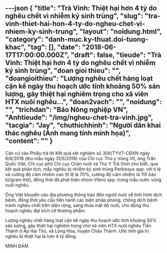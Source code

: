 ---json
{
    "title": "Trà Vinh: Thiệt hại hơn 4 tỷ do nghêu chết vì nhiễm ký sinh trùng",
    "slug": "tra-vinh-thiet-hai-hon-4-ty-do-ngheu-chet-vi-nhiem-ky-sinh-trung",
    "layout": "noidung.html",
    "category": "danh-muc.ky-thuat.doi-tuong-khac",
    "tag": [],
    "date": "2018-06-17T17:00:00.000Z",
    "draft": false,
    "tieude": "Trà Vinh: Thiệt hại hơn 4 tỷ do nghêu chết vì nhiễm ký sinh trùng",
    "doan gioi thieu": "",
    "doangioithieu": "Lượng nghêu chết hàng loạt cận kề ngày thu hoạch ước tính khoảng 50% sản lượng, gây thiệt hại nghiêm trọng cho xã viên HTX nuôi nghêu...",
    "doan2vach": "",
    "noidung": "",
    "trichdan": "Báo Nông nghiệp VN",
    "Anhtieude": "/img/ngheu-chet-tra-vinh.jpg",
    "tacgia": "Jay",
    "chuthichhinh": "Người dân khai thác nghêu (Ảnh mang tính minh họa)",
    "__content__": ""
}
---
<p><span style="font-size:14px">Căn cứ v&agrave;o Phiếu trả lời Kết quả x&eacute;t nghiệm số 306/TYV7-CĐXN ng&agrave;y 6/6/2018 (thu mẫu ng&agrave;y 31/5/2018) của Chi cục Th&uacute; y V&ugrave;ng VII, &ocirc;ng Trần Quốc Việt, Chi cục ph&oacute; Chi cục Chăn nu&ocirc;i v&agrave; Th&uacute; Y Tr&agrave; Vinh cho biết, qua kết quả ph&acirc;n t&iacute;ch, mẫu ngh&ecirc;u bị nhiễm k&yacute; sinh tr&ugrave;ng Perkinsus spp. với tỉ lệ v&agrave; cường độ cảm nhiễm cao (tỉ lệ l&agrave; 70%, cường độ cảm nhiễm l&agrave; 115 b&agrave;o tử/gram thịt), đồng thời đ&atilde; ph&aacute;t hiện nh&oacute;m Vibrio spp. trong mẫu nước v&ugrave;ng nu&ocirc;i ngh&ecirc;u.</span></p>

<p><span style="font-size:14px">&Ocirc;ng Việt khuyến c&aacute;o địa phương th&ocirc;ng b&aacute;o đến người nu&ocirc;i về t&igrave;nh h&igrave;nh dịch bệnh, đồng thời y&ecirc;u cầu tiến h&agrave;nh c&aacute;c biện ph&aacute;p ph&ograve;ng, chống dịch bệnh tr&aacute;nh ngh&ecirc;u chết tr&ecirc;n diện rộng, sang thưa mật độ nu&ocirc;i, chủ động thu hoạch ngh&ecirc;u đạt k&iacute;ch cỡ thương phẩm.</span></p>

<p><span style="font-size:14px">Lượng ngh&ecirc;u chết h&agrave;ng loạt cận kề ng&agrave;y thu hoạch ước t&iacute;nh khoảng 50% sản lượng, g&acirc;y thiệt hại nghi&ecirc;m trọng cho x&atilde; vi&ecirc;n HTX nu&ocirc;i ngh&ecirc;u Tiến Th&agrave;nh ở Ấp Hai Thủ, x&atilde; Long H&ograve;a, huyện Ch&acirc;u Th&agrave;nh. Ước t&iacute;nh gi&aacute; trị ngh&ecirc;u bị thiệt hại l&agrave; hơn 4 tỷ đồng.</span></p>

<p><span style="font-size:14px">MINH ĐẢM</span></p>
